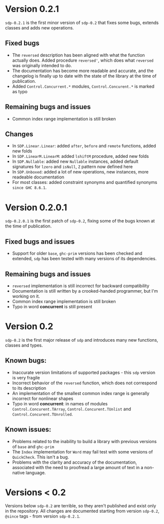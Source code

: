 # Version 0.2.1

`sdp-0.2.1` is the first minor version of `sdp-0.2` that fixes some bugs,
extends classes and adds new operations.

## Fixed bugs

* The `reversed` description has been aligned with what the function actually
does. Added procedure `reversed'`, which does what `reversed` was originally
intended to do.
* The documentation has become more readable and accurate, and the changelog is
finally up to date with the state of the library at the time of publication.
* Added `Control.Concurrent.*` modules, `Control.Concurent.*` is marked as typo

## Remaining bugs and issues
* Common index range implementation is still broken

## Changes

* In `SDP.Linear.Linear`: added `after`, `before` and `remote` functions, added
new folds
* In `SDP.LinearM.LinearM`: added `lshiftM` procedure, added new folds
* In `SDP.Nullable`: added new `Nullable` instances, added default signatures
for `lzero` and `isNull`, `Z` pattern now defined here
* In `SDP.Unboxed`: added a lot of new operations, new instances, more readeable
documentation
* For most classes: added constraint synonyms and quantified synonyms
`since GHC 8.6.1`.

# Version 0.2.0.1

`sdp-0.2.0.1` is the first patch of `sdp-0.2`, fixing some of the bugs known at
the time of publication.

## Fixed bugs and issues

* Support for older `base`, `ghc-prim` versions has been checked and extended,
`sdp` has been tested with many versions of its dependencies.

## Remaining bugs and issues

* `reversed` implementation is still incorrect for backward compatibility
* Documentation is still written by a crooked-handed programmer, but I'm working
on it.
* Common index range implementation is still broken
* Typo in word **concurrent** is still present

# Version 0.2

`sdp-0.2` is the first major release of `sdp` and introduces many new
functions, classes and types.

## Known bugs:

* Inaccurate version limitations of supported packages - this `sdp` version is
very fragile
* Incorrect behavior of the `reversed` function, which does not correspond to
its description
* An implementation of the smallest common index range is generally incorrect
for nonlinear shapes
* Typo in word **concurrent**: in names of modules `Control.Concurent.TArray`,
`Control.Concurent.TUnlist` and `Control.Concurent.TUnrolled`.

## Known issues:
* Problems related to the inability to build a library with previous versions of
`base` and `ghc-prim`
* The `Index` implementation for `Word` may fail test with some versions of
`QuickCheck`. This isn't a bug.
* Problems with the clarity and accuracy of the documentation, associated with
the need to proofread a large amount of text in a non-native language.

# Versions < 0.2

Versions below `sdp-0.2` are terrible, so they aren't published and exist only
in the repository. All changes are documented starting from version `sdp-0.2`,
`@since` tags - from version `sdp-0.2.1`.
